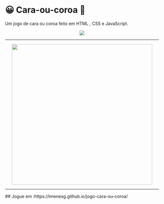 # 😀 Cara-ou-coroa 👑

Um jogo de cara ou coroa feito em HTML , CSS e JavaScript. 
 <p align="center">
    
  <img width="" height="" src="https://user-images.githubusercontent.com/69609443/135776770-403d99ef-b246-4f0a-a3ed-4242eb5769b5.png">
</p>
<hr>
<p align="center">
    
  <img width="460" height="" src="https://user-images.githubusercontent.com/69609443/135777070-4b5755d1-77b8-4a12-a70c-4873d69e77b5.png">
</p>
<hr>
 ## Jogue em :https://imenesg.github.io/jogo-cara-ou-coroa/

 
